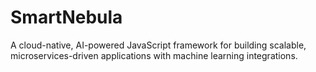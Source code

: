 # SmartNebula
A cloud-native, AI-powered JavaScript framework for building scalable, microservices-driven applications with machine learning integrations.
